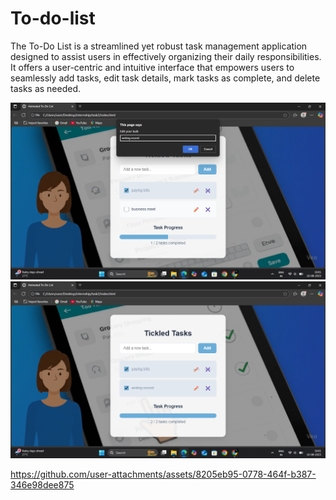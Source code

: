 # To-do-list
The To-Do List is a streamlined yet robust task management application designed to assist users in effectively organizing their daily responsibilities. It offers a user-centric and intuitive interface that empowers users to seamlessly add tasks, edit task details, mark tasks as complete, and delete tasks as needed.

![image alt](https://github.com/Srividhyadiya/To-do-list/blob/main/Screenshot%20(421).png?raw=true)
![image alt](https://github.com/Srividhyadiya/To-do-list/blob/main/Screenshot%20(422).png?raw=true)

https://github.com/user-attachments/assets/8205eb95-0778-464f-b387-346e98dee875

